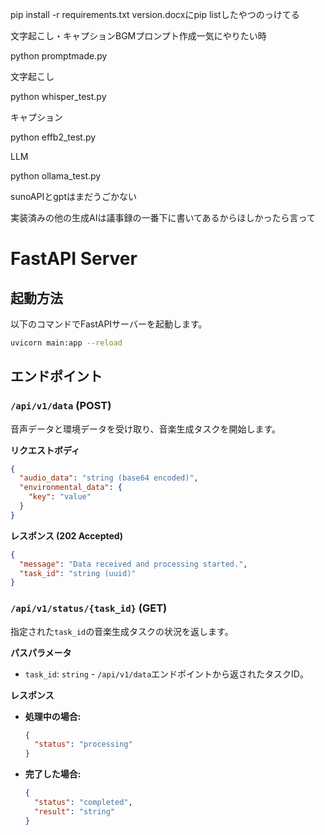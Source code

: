 
pip install -r requirements.txt
version.docxにpip listしたやつのっけてる

文字起こし・キャプションBGMプロンプト作成一気にやりたい時

python promptmade.py

文字起こし 

python whisper_test.py

キャプション 

python effb2_test.py

LLM 

python ollama_test.py


sunoAPIとgptはまだうごかない


実装済みの他の生成AIは議事録の一番下に書いてあるからほしかったら言って

# FastAPI Server

## 起動方法

以下のコマンドでFastAPIサーバーを起動します。

```bash
uvicorn main:app --reload
```

## エンドポイント

### `/api/v1/data` (POST)

音声データと環境データを受け取り、音楽生成タスクを開始します。

**リクエストボディ**

```json
{
  "audio_data": "string (base64 encoded)",
  "environmental_data": {
    "key": "value"
  }
}
```

**レスポンス (202 Accepted)**

```json
{
  "message": "Data received and processing started.",
  "task_id": "string (uuid)"
}
```



### `/api/v1/status/{task_id}` (GET)

指定された`task_id`の音楽生成タスクの状況を返します。

**パスパラメータ**

*   `task_id`: `string` - `/api/v1/data`エンドポイントから返されたタスクID。

**レスポンス**

*   **処理中の場合:**
    ```json
    {
      "status": "processing"
    }
    ```
*   **完了した場合:**
    ```json
    {
      "status": "completed",
      "result": "string"
    }
    ```
